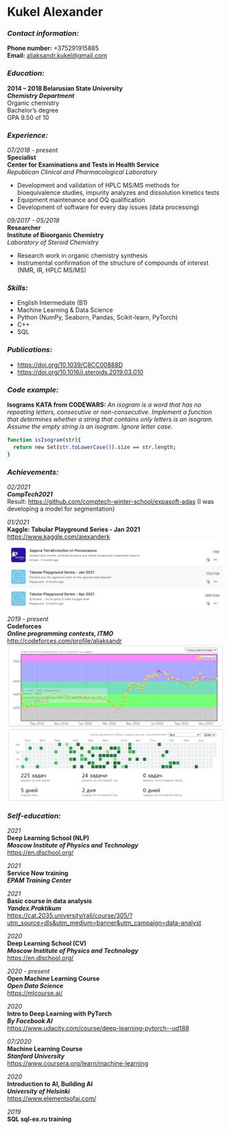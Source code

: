 # Kukel Alexander
### _Contact information:_
**Phone number:** +375291915885  
**Email:** aliaksandr.kukel@gmail.com

### _Education:_
**2014 – 2018 Belarusian State University**  
***Chemistry Department***  
Organic chemistry   
Bachelor’s degree  
GPA 9.50 of 10  

### _Experience:_
*07/2018 - present*  
**Specialist**  
**Center for Examinations and Tests in Health Service**  
*Republican Clinical and Pharmacological Laboratory*  
 - Development and validation of HPLC MS/MS methods for bioequivalence studies, impurity  analyzes and dissolution kinetics tests
 - Equipment maintenance and OQ qualification
 - Development of software for every day issues (data 
processing)

*09/2017 - 05/2018*  
**Researcher**  
**Institute of Bioorganic Chemistry**  
*Laboratory of Steroid Chemistry*  
- Research work in organic chemistry synthesis  
- Instrumental confirmation of the structure of compounds of interest (NMR, IR, HPLC MS/MS)  

### _Skills:_
- English Intermediate (B1)
- Machine Learning & Data Science
- Python (NumPy, Seaborn, Pandas, Scikit-learn, PyTorch)
- C++ 
- SQL

### _Publications:_
-  https://doi.org/10.1039/C8CC00888D 
-  https://doi.org/10.1016/j.steroids.2019.03.010

### _Code example:_
**Isograms KATA from CODEWARS:** *An isogram is a word that has no repeating letters, consecutive or non-consecutive. Implement a function that determines whether a string that contains only letters is an isogram. Assume the empty string is an isogram. Ignore letter case.*
```sh
function isIsogram(str){
  return new Set(str.toLowerCase()).size == str.length;
}
```
### _Achievements:_
*02/2021*  
***CompTech2021***  
Result: https://github.com/comptech-winter-school/expasoft-adas (I was developing a model  for segmentation)  

*01/2021*  
**Kaggle: Tabular Playground Series - Jan 2021**  
https://www.kaggle.com/aiexanderk  
<img src="kaggle_results.png" alt="examples" align=center />  

*2019 - present*  
**Codeforces**  
***Online programming contests, ITMO***  
http://codeforces.com/profile/aliaksandr  
<img src="codeforces_results.png" alt="examples" align=center />


### _Self-education:_
*2021*  
**Deep Learning School (NLP)**  
***Moscow Institute of Physics and Technology***  
https://en.dlschool.org/

*2021*  
**Service Now training**  
***EPAM Training Center***  

*2021*  
**Basic course in data analysis**  
***Yandex.Praktikum***  
https://cat.2035.university/rall/course/305/?utm_source=dls&utm_medium=banner&utm_campaign=data-analyst  

*2020*  
**Deep Learning School (CV)**  
***Moscow Institute of Physics and Technology***  
https://en.dlschool.org/  

*2020 - present*  
**Open Machine Learning Course**  
***Open Data Science***  
https://mlcourse.ai/  

*2020*  
**Intro to Deep Learning with PyTorch**  
***By Facebook AI***  
https://www.udacity.com/course/deep-learning-pytorch--ud188  

*07/2020*  
**Machine Learning Course**  
***Stanford University***  
https://www.coursera.org/learn/machine-learning  

*2020*  
**Introduction to AI, Building AI**  
***University of Helsinki***  
https://www.elementsofai.com/  

*2019*  
**SQL sql-ex.ru training**  
